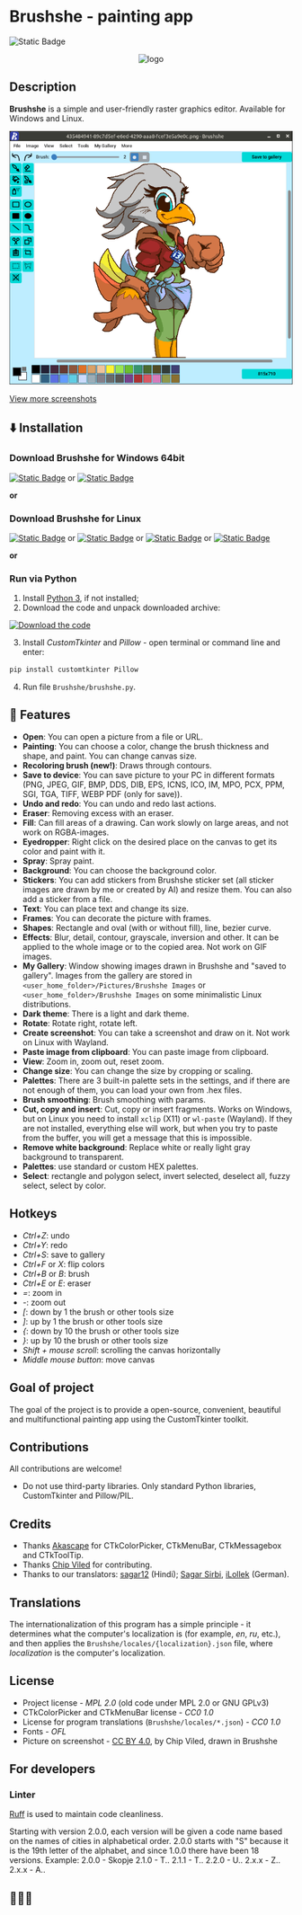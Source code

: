 # Brushshe - painting app

![Static Badge](https://img.shields.io/badge/Tested_on-Windows%2C_Linux-orange)

<p align="center">
	<img src="https://raw.githubusercontent.com/limafresh/Brushshe/refs/heads/main/Brushshe/icons/logo.svg" alt="logo" width="100" height="100">
</p>

## Description
**Brushshe** is a simple and user-friendly raster graphics editor. Available for Windows and Linux.

![Screenshot](https://raw.githubusercontent.com/limafresh/Brushshe/main/screenshot.png)

[View more screenshots](https://github.com/limafresh/Brushshe/discussions/2)

## ⬇️ Installation
### Download Brushshe for Windows 64bit
[![Static Badge](https://img.shields.io/badge/Download-.exe_file-blue?style=for-the-badge)](https://github.com/limafresh/Brushshe/releases) or
[![Static Badge](https://img.shields.io/badge/Download-portable_.exe_file-blue?style=for-the-badge)](https://github.com/limafresh/Brushshe/releases)

**or**
### Download Brushshe for Linux
[![Static Badge](https://img.shields.io/badge/Download-.deb_file-red?style=for-the-badge&logo=linux)](https://github.com/limafresh/Brushshe/releases) or
[![Static Badge](https://img.shields.io/badge/Download-for_Fedora-blue?style=for-the-badge&logo=fedora)](https://github.com/limafresh/Brushshe/releases) or
[![Static Badge](https://img.shields.io/badge/Download-for_Mageia-blue?style=for-the-badge&logo=linux)](https://github.com/limafresh/Brushshe/releases) or
[![Static Badge](https://img.shields.io/badge/Download-for_OpenMandriva-blue?style=for-the-badge&logo=linux)](https://github.com/limafresh/Brushshe/releases)

**or**
### Run via Python
1. Install [Python 3](https://www.python.org/downloads/), if not installed;
2. Download the code and unpack downloaded archive:

[![Download the code](https://img.shields.io/badge/Download_the_code-ZIP-orange?style=for-the-badge&logo=Python&logoColor=white)](https://github.com/limafresh/Brushshe/tags)

3. Install *CustomTkinter* and *Pillow* - open terminal or command line and enter:
```bash
pip install customtkinter Pillow
```
4. Run file `Brushshe/brushshe.py`.

## 🚀 Features
+ **Open**: You can open a picture from a file or URL.
+ **Painting**: You can choose a color, change the brush thickness and shape, and paint. You can change canvas size.
+ **Recoloring brush (new!)**: Draws through contours.
+ **Save to device**: You can save picture to your PC in different formats (PNG, JPEG, GIF, BMP, DDS, DIB, EPS, ICNS, ICO, IM, MPO, PCX, PPM, SGI, TGA, TIFF, WEBP PDF (only for save)).
+ **Undo and redo**: You can undo and redo last actions.
+ **Eraser**: Removing excess with an eraser.
+ **Fill**: Can fill areas of a drawing. Can work slowly on large areas, and not work on RGBA-images.
+ **Eyedropper**: Right click on the desired place on the canvas to get its color and paint with it.
+ **Spray**: Spray paint.
+ **Background**: You can choose the background color.
+ **Stickers**: You can add stickers from Brushshe sticker set (all sticker images are drawn by me or created by AI) and resize them. You can also add a sticker from a file.
+ **Text**: You can place text and change its size.
+ **Frames**: You can decorate the picture with frames.
+ **Shapes**: Rectangle and oval (with or without fill), line, bezier curve.
+ **Effects**: Blur, detail, contour, grayscale, inversion and other. It can be applied to the whole image or to the copied area. Not work on GIF images.
+ **My Gallery**: Window showing images drawn in Brushshe and "saved to gallery". Images from the gallery are stored in `<user_home_folder>/Pictures/Brushshe Images` or `<user_home_folder>/Brushshe Images` on some minimalistic Linux distributions.
+ **Dark theme**: There is a light and dark theme.
+ **Rotate**: Rotate right, rotate left.
+ **Create screenshot**: You can take a screenshot and draw on it. Not work on Linux with Wayland.
+ **Paste image from clipboard**: You can paste image from clipboard.
+ **View**: Zoom in, zoom out, reset zoom.
+ **Change size**: You can change the size by cropping or scaling.
+ **Palettes**: There are 3 built-in palette sets in the settings, and if there are not enough of them, you can load your own from .hex files.
+ **Brush smoothing**: Brush smoothing with params.
+ **Cut, copy and insert**: Cut, copy or insert fragments. Works on Windows, but on Linux you need to install `xclip` (X11) or `wl-paste` (Wayland). If they are not installed, everything else will work, but when you try to paste from the buffer, you will get a message that this is impossible.
+ **Remove white background**: Replace white or really light gray background to transparent.
+ **Palettes**: use standard or custom HEX palettes.
+ **Select**: rectangle and polygon select, invert selected, deselect all, fuzzy select, select by color.

## Hotkeys
+ *Ctrl+Z*: undo
+ *Ctrl+Y*: redo
+ *Ctrl+S*: save to gallery
+ *Ctrl+F* or *X*: flip colors
+ *Ctrl+B* or *B*: brush
+ *Ctrl+E* or *E*: eraser
+ *=*: zoom in
+ *-*: zoom out
+ *[*: down by 1 the brush or other tools size
+ *]*: up by 1 the brush or other tools size
+ *{*: down by 10 the brush or other tools size
+ *}*: up by 10 the brush or other tools size
+ *Shift + mouse scroll*: scrolling the canvas horizontally
+ *Middle mouse button*: move canvas

## Goal of project
The goal of the project is to provide a open-source, convenient, beautiful and multifunctional painting app using the CustomTkinter toolkit.

## Contributions
All contributions are welcome!
+ Do not use third-party libraries. Only standard Python libraries, CustomTkinter and Pillow/PIL.

## Credits
+ Thanks [Akascape](https://github.com/Akascape) for CTkColorPicker, CTkMenuBar, CTkMessagebox and CTkToolTip.
+ Thanks [Chip Viled](https://github.com/chipviled) for contributing.
+ Thanks to our translators: [sagar12](https://github.com/Sagar1205b) (Hindi); [Sagar Sirbi](https://github.com/sagarsirbi), [iLollek](https://github.com/iLollek) (German).

## Translations
The internationalization of this program has a simple principle - it determines what the computer's localization is (for example, *en*, *ru*, etc.), and then applies the `Brushshe/locales/{localization}.json` file, where *localization* is the computer's localization.

## License
+ Project license - *MPL 2.0* (old code under MPL 2.0 or GNU GPLv3)
+ CTkColorPicker and CTkMenuBar license - *CC0 1.0*
+ License for program translations (`Brushshe/locales/*.json`) - *CC0 1.0*
+ Fonts - *OFL*
+ Picture on screenshot - [CC BY 4.0](https://creativecommons.org/licenses/by/4.0/), by Chip Viled, drawn in Brushshe

## For developers
### Linter
[Ruff](https://github.com/astral-sh/ruff) is used to maintain code cleanliness.

Starting with version 2.0.0, each version will be given a code name based on the names of cities in alphabetical order. 2.0.0 starts with "S" because it is the 19th letter of the alphabet, and since 1.0.0 there have been 18 versions. Example:
2.0.0 - Skopje
2.1.0 - T..
2.1.1 - T..
2.2.0 - U..
2.x.x - Z..
2.x.x - A..

## 🎨🦅💪
